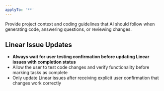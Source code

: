 ```yaml
---
applyTo: '**'
---
```

Provide project context and coding guidelines that AI should follow when generating code, answering questions, or reviewing changes.

## Linear Issue Updates

- **Always wait for user testing confirmation before updating Linear issues with completion status**
- Allow the user to test code changes and verify functionality before marking tasks as complete
- Only update Linear issues after receiving explicit user confirmation that changes work correctly
